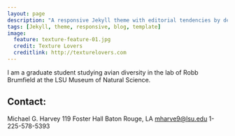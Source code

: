 ```yaml
---
layout: page
description: "A responsive Jekyll theme with editorial tendencies by designer Michael Rose."
tags: [Jekyll, theme, responsive, blog, template]
image:
  feature: texture-feature-01.jpg
  credit: Texture Lovers
  creditlink: http://texturelovers.com
---
```


I am a graduate student studying avian diversity in the lab of Robb Brumfield at the LSU Museum of Natural Science.

## Contact:

  Michael G. Harvey
  119 Foster Hall
  Baton Rouge, LA
  mharve9@lsu.edu
  1-225-578-5393